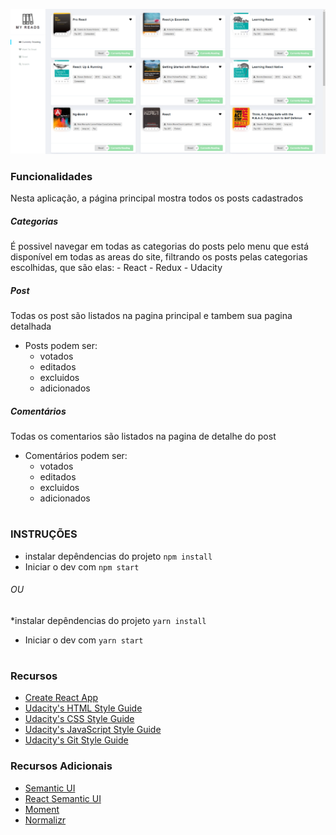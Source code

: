 ![MyReads](https://raw.githubusercontent.com/goulartf/myreads/master/myReads.png)

### Funcionalidades
Nesta aplicação, a página principal mostra todos os posts cadastrados

##### Categorias
É possivel navegar em todas as categorias do posts pelo menu que está disponível em todas as areas do site, filtrando os posts pelas categorias escolhidas, que são elas:
    - React
    - Redux
    - Udacity

##### Post
Todas os post são listados na pagina principal e tambem sua pagina detalhada
* Posts podem ser:
    - votados
    - editados
    - excluidos
    - adicionados
    
##### Comentários
Todas os comentarios são listados na pagina de detalhe do post
* Comentários podem ser:
    - votados
    - editados
    - excluidos
    - adicionados
    
#    
### INSTRUÇÕES

* instalar depêndencias do projeto `npm install`
* Iniciar o dev com `npm start`
###### OU
*instalar depêndencias do projeto `yarn install`
* Iniciar o dev com `yarn start`

#

### Recursos
* [Create React App](https://github.com/facebookincubator/create-react-app)
* [Udacity's HTML Style Guide](http://udacity.github.io/frontend-nanodegree-styleguide/index.html)
* [Udacity's CSS Style Guide](http://udacity.github.io/frontend-nanodegree-styleguide/css.html)
* [Udacity's JavaScript Style Guide](http://udacity.github.io/frontend-nanodegree-styleguide/javascript.html)
* [Udacity's Git Style Guide](https://udacity.github.io/git-styleguide/)

### Recursos Adicionais
* [Semantic UI](https://semantic-ui.com)
* [React Semantic UI](https://react.semantic-ui.com/)
* [Moment](https://momentjs.com/)
* [Normalizr](https://github.com/paularmstrong/normalizr)